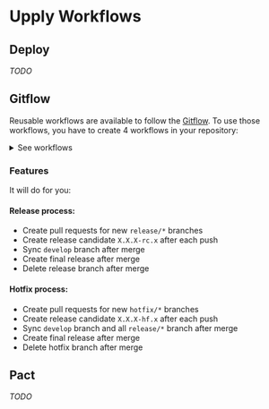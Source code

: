 # Upply Workflows

## Deploy

*TODO*

## Gitflow

Reusable workflows are available to follow the [Gitflow](https://www.notion.so/upply-project/Gitflow-60a5c54297b6403a9a99b792f975c26f).
To use those workflows, you have to create 4 workflows in your repository:

<details>
  <summary>See workflows</summary>

`.gitflow/workflows/release.yml`:
```yaml
name: Release
on:
  push:
    branches:
      - release/*

jobs:
  release:
    name: Release
    uses: SBLogX/workflows/.github/workflows/gitflow-release.yml@main
    secrets: inherit
```

`.gitflow/workflows/release-merged.yml`:
```yaml
name: Release merged
on:
  pull_request:
    types:
      - closed
    branches:
      - main

jobs:
  release_merged:
    name: Release merged
    uses: SBLogX/workflows/.github/workflows/gitflow-release-merged.yml@main
    if: github.event.pull_request.merged == true && startsWith(github.head_ref, 'release/')
    secrets: inherit
```

`.gitflow/workflows/hotfix.yml`:
```yaml
name: Hotfix
on:
  push:
    branches:
      - hotfix/*

jobs:
  hotfix:
    name: Hotfix
    uses: SBLogX/workflows/.github/workflows/gitflow-hotfix.yml@main
    secrets: inherit
```

`.gitflow/workflows/hotfix-merged.yml`:
```yaml
name: Hotfix merged
on:
  pull_request:
    types:
      - closed
    branches:
      - main

jobs:
  hotfix_merged:
    name: Hotfix merged
    uses: SBLogX/workflows/.github/workflows/gitflow-hotfix-merged.yml@main
    if: github.event.pull_request.merged == true && startsWith(github.head_ref, 'hotfix/')
    secrets: inherit
```

</details>

### Features

It will do for you:

#### Release process:

- Create pull requests for new `release/*` branches
- Create release candidate `X.X.X-rc.x` after each push
- Sync `develop` branch after merge
- Create final release after merge
- Delete release branch after merge

#### Hotfix process:

- Create pull requests for new `hotfix/*` branches
- Create release candidate `X.X.X-hf.x` after each push
- Sync `develop` branch and all `release/*` branch after merge
- Create final release after merge
- Delete hotfix branch after merge

## Pact

*TODO*
